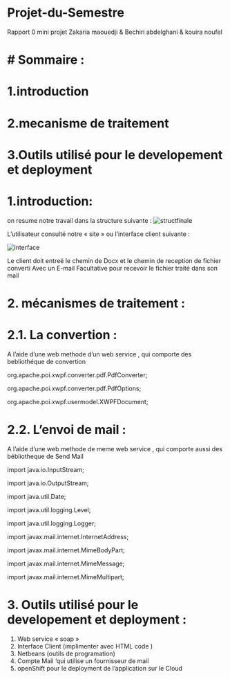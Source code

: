 # Projet-du-Semestre
Rapport 0 mini projet
Zakaria maouedji & Bechiri abdelghani & kouira noufel


# # Sommaire : 

# 1.introduction

# 2.mecanisme de traitement 

# 3.Outils utilisé pour le developement et deployment 

# 1.introduction: 
on resume notre travail dans la structure suivante :
![structfinale](https://user-images.githubusercontent.com/44119963/50853574-dc0c9880-1382-11e9-8321-cefcd3d7ec1d.png)

L’utilisateur consulté notre « site » ou l’interface client suivante :

![interface](https://user-images.githubusercontent.com/44119963/50853710-5210ff80-1383-11e9-9ec6-527fcae31371.png)

Le client doit entreé le chemin de Docx et le chemin de reception de fichier converti
Avec un E-mail  Facultative pour  recevoir le fichier traité dans son mail


# 2. mécanismes de traitement : 

# 2.1.	La convertion : 

A l’aide d’une web methode d’un web service , qui comporte des bebliothéque de convertion 

org.apache.poi.xwpf.converter.pdf.PdfConverter; 

org.apache.poi.xwpf.converter.pdf.PdfOptions; 

org.apache.poi.xwpf.usermodel.XWPFDocument; 

# 2.2.	L’envoi de mail : 

A l’aide d’une web methode de meme web service , qui comporte aussi des bébliotheque de Send Mail 

import java.io.InputStream;

import java.io.OutputStream;

import java.util.Date;

import java.util.logging.Level;

import java.util.logging.Logger;

import javax.mail.internet.InternetAddress;

import javax.mail.internet.MimeBodyPart;

import javax.mail.internet.MimeMessage;

import javax.mail.internet.MimeMultipart;


 

 # 3. Outils utilisé pour le developement et deployment  :
 
 1.	Web service « soap »
2.	Interface Client (implimenter avec HTML code ) 
3.	Netbeans (outils de programation) 
4.	Compte Mail ‘qui utilise un fournisseur de mail 
5.	openShift pour le deployment de l’application sur le Cloud


 
